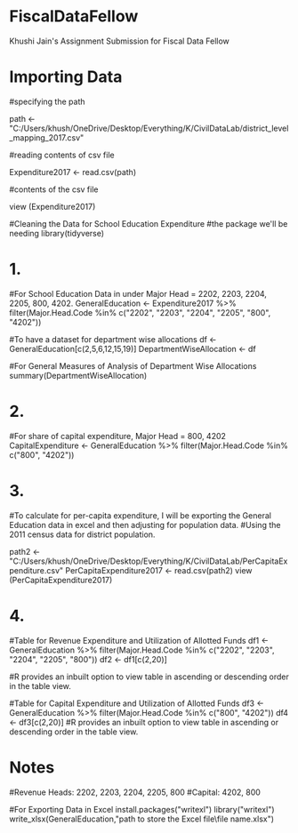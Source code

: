 # FiscalDataFellow
Khushi Jain's Assignment Submission for Fiscal Data Fellow

# Importing Data
#specifying the path

path <- "C:/Users/khush/OneDrive/Desktop/Everything/K/CivilDataLab/district_level_mapping_2017.csv"

#reading contents of csv file

Expenditure2017 <- read.csv(path)

#contents of the csv file

view (Expenditure2017)

#Cleaning the Data for School Education Expenditure
#the package we'll be needing
library(tidyverse)

# 1.

#For School Education Data in under Major Head = 2202, 2203, 2204, 2205, 800, 4202.
GeneralEducation <- Expenditure2017 %>% filter(Major.Head.Code  %in% c("2202", "2203", "2204", "2205", "800", "4202"))

#To have a dataset for department wise allocations
df <- GeneralEducation[c(2,5,6,12,15,19)]
DepartmentWiseAllocation <- df

#For General Measures of Analysis of Department Wise Allocations
summary(DepartmentWiseAllocation)

# 2.
#For share of capital expenditure, Major Head = 800, 4202
CapitalExpenditure <- GeneralEducation %>% filter(Major.Head.Code  %in% c("800", "4202"))

# 3.
#To calculate for per-capita expenditure, I will be exporting the General Education data in excel and then adjusting for population data.
#Using the 2011 census data for district population. 

path2 <- "C:/Users/khush/OneDrive/Desktop/Everything/K/CivilDataLab/PerCapitaExpenditure.csv"
PerCapitaExpenditure2017 <- read.csv(path2)
view (PerCapitaExpenditure2017)


# 4. 
#Table for Revenue Expenditure and Utilization of Allotted Funds 
df1 <- GeneralEducation %>% filter(Major.Head.Code  %in% c("2202", "2203", "2204", "2205", "800"))
df2 <- df1[c(2,20)]

#R provides an inbuilt option to view table in ascending or descending order in the table view.

#Table for Capital Expenditure and Utilization of Allotted Funds 
df3 <- GeneralEducation %>% filter(Major.Head.Code  %in% c("800", "4202"))
df4 <- df3[c(2,20)]
#R provides an inbuilt option to view table in ascending or descending order in the table view.


# Notes
#Revenue Heads: 2202, 2203, 2204, 2205, 800
#Capital: 4202, 800

#For Exporting Data in Excel
install.packages("writexl")
library("writexl")
write_xlsx(GeneralEducation,"path to store the Excel file\\file name.xlsx")
